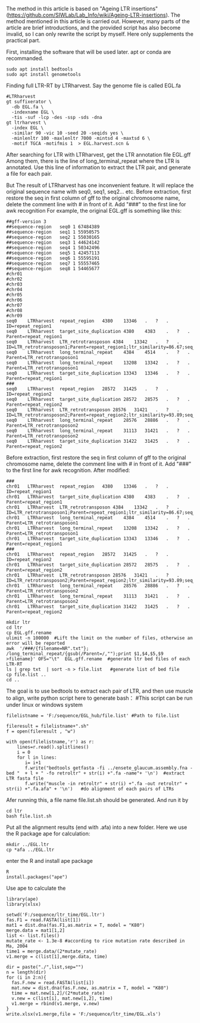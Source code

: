 The method in this article is based on "Ageing LTR insertions"(https://github.com/SIWLab/Lab_Info/wiki/Ageing-LTR-insertions). The method mentioned in this article is carried out. However, many parts of the article are brief introductions, and the provided script has also become invalid, so I can only rewrite the script by myself. Here only supplements the practical part. 

First, installing the software that will be used later. apt or conda are recommanded.

```
sudo apt install bedtools
sudo apt install genometools
```



Finding full LTR-RT by LTRharvest. Say the genome file is called EGL.fa
```
#LTRharvest
gt suffixerator \
  -db EGL.fa \
  -indexname EGL \
  -tis -suf -lcp -des -ssp -sds -dna
gt ltrharvest \
  -index EGL \
  -similar 90 -vic 10 -seed 20 -seqids yes \
  -minlenltr 100 -maxlenltr 7000 -mintsd 4 -maxtsd 6 \
  -motif TGCA -motifmis 1  > EGL.harvest.scn &
```



After searching for LTR with LTRharvest, get the LTR annotation file EGL.gff
Among them, there is the line of long_terminal_repeat where the LTR is annotated. Use this line of information to extract the LTR pair, and generate a file for each pair.

But The result of LTRharvest has one inconvenient feature. It will replace the original sequence name with seq0, seq1, seq2... etc.
Before extraction, first restore the seq in first column of gff to the original chromosome name, delete the comment line with # in front of it. Add "###" to the first line for awk recognition 
For example, the original EGL.gff is something like this:
```
##gff-version 3
##sequence-region   seq0 1 67484389
##sequence-region   seq1 1 55950575
##sequence-region   seq2 1 55030165
##sequence-region   seq3 1 44624142
##sequence-region   seq4 1 50342496
##sequence-region   seq5 1 42457113
##sequence-region   seq6 1 55595191
##sequence-region   seq7 1 55557465
##sequence-region   seq8 1 54465677
#chr01
#chr02
#chr03
#chr04
#chr05
#chr06
#chr07
#chr08
#chr09
seq0	LTRharvest	repeat_region	4380	13346	.	?	.	ID=repeat_region1
seq0	LTRharvest	target_site_duplication	4380	4383	.	?	.	Parent=repeat_region1
seq0	LTRharvest	LTR_retrotransposon	4384	13342	.	?	.	ID=LTR_retrotransposon1;Parent=repeat_region1;ltr_similarity=86.67;seq_number=0
seq0	LTRharvest	long_terminal_repeat	4384	4514	.	?	.	Parent=LTR_retrotransposon1
seq0	LTRharvest	long_terminal_repeat	13208	13342	.	?	.	Parent=LTR_retrotransposon1
seq0	LTRharvest	target_site_duplication	13343	13346	.	?	.	Parent=repeat_region1
###
seq0	LTRharvest	repeat_region	28572	31425	.	?	.	ID=repeat_region2
seq0	LTRharvest	target_site_duplication	28572	28575	.	?	.	Parent=repeat_region2
seq0	LTRharvest	LTR_retrotransposon	28576	31421	.	?	.	ID=LTR_retrotransposon2;Parent=repeat_region2;ltr_similarity=93.89;seq_number=0
seq0	LTRharvest	long_terminal_repeat	28576	28886	.	?	.	Parent=LTR_retrotransposon2
seq0	LTRharvest	long_terminal_repeat	31113	31421	.	?	.	Parent=LTR_retrotransposon2
seq0	LTRharvest	target_site_duplication	31422	31425	.	?	.	Parent=repeat_region2
```
Before extraction, first restore the seq in first column of gff to the original chromosome name, delete the comment line with # in front of it. Add "###" to the first line for awk recognition. 
After modified:
```
###
chr01	LTRharvest	repeat_region	4380	13346	.	?	.	ID=repeat_region1
chr01	LTRharvest	target_site_duplication	4380	4383	.	?	.	Parent=repeat_region1
chr01	LTRharvest	LTR_retrotransposon	4384	13342	.	?	.	ID=LTR_retrotransposon1;Parent=repeat_region1;ltr_similarity=86.67;seq_number=0
chr01	LTRharvest	long_terminal_repeat	4384	4514	.	?	.	Parent=LTR_retrotransposon1
chr01	LTRharvest	long_terminal_repeat	13208	13342	.	?	.	Parent=LTR_retrotransposon1
chr01	LTRharvest	target_site_duplication	13343	13346	.	?	.	Parent=repeat_region1
###
chr01	LTRharvest	repeat_region	28572	31425	.	?	.	ID=repeat_region2
chr01	LTRharvest	target_site_duplication	28572	28575	.	?	.	Parent=repeat_region2
chr01	LTRharvest	LTR_retrotransposon	28576	31421	.	?	.	ID=LTR_retrotransposon2;Parent=repeat_region2;ltr_similarity=93.89;seq_number=0
chr01	LTRharvest	long_terminal_repeat	28576	28886	.	?	.	Parent=LTR_retrotransposon2
chr01	LTRharvest	long_terminal_repeat	31113	31421	.	?	.	Parent=LTR_retrotransposon2
chr01	LTRharvest	target_site_duplication	31422	31425	.	?	.	Parent=repeat_region2
```


```
mkdir ltr
cd ltr
cp EGL.gff.rename
ulimit -n 100000  #Lift the limit on the number of files, otherwise an error will be reported 
awk  '/###/{filename=NR".txt"}; /long_terminal_repeat/{gsub(/Parent=/,"");print $1,$4,$5,$9  >filename}' OFS="\t"  EGL.gff.rename  #generate ltr bed files of each LTR-RT 
ls | grep txt  | sort -n > file.list   #generate list of bed file
cp file.list ..
cd ..
```


The goal is to use bedtools to extract each pair of LTR, and then use muscle to align, write python script here to generate bash： 
#This script can be run under linux or windows system
```
filelistname = 'F:/sequence/EGL_hub/file.list' #Path to file.list

fileresult = filelistname+".sh"
f = open(fileresult , "w")

with open(filelistname,'r') as r:
    lines=r.read().splitlines()
    i = 0
    for l in lines:
       i= i+1
       f.write("bedtools getfasta -fi ../ensete_glaucum.assembly.fna -bed "  + l + " -fo retroltr" + str(i) +".fa -name"+ '\n')  #extract LTR fasta file
       f.write("muscle -in retroltr" + str(i) +".fa -out retroltr" + str(i) +".fa.afa" + '\n')   #do alignment of each pairs of LTRs

```
Afer running this, a file name file.list.sh should be generated. And run it by
```
cd ltr
bash file.list.sh
```



Put all the alignment results (end with .afa) into a new folder. Here we use the R package ape for calculation: 
```
mkdir ../EGL.ltr
cp *afa ../EGL.ltr
```


enter the R and install ape package
```
R
install.packages("ape")
```

Use ape to calculate the 
```
library(ape)
library(xlsx)

setwd('F:/sequence/ltr_time/EGL.ltr')
fas.F1 = read.FASTA(list[1])
mat1 = dist.dna(fas.F1,as.matrix = T, model = "K80")
merge.data = mat1[1,2]
list <- list.files()
mutate_rate <- 1.3e-8 #according to rice mutation rate described in Ma, 2004
time1 = merge.data/(2*mutate_rate)
v1.merge = c(list[1],merge.data, time)

dir = paste("./",list,sep="") 
n = length(dir) 
for (i in 2:n){
  fas.F.new = read.FASTA(list[i])
  mat.new = dist.dna(fas.F.new, as.matrix = T, model = "K80")
  time = mat.new[1,2]/(2*mutate_rate)
  v.new = c(list[i], mat.new[1,2], time)
  v1.merge = rbind(v1.merge, v.new)
}
write.xlsx(v1.merge,file = 'F:/sequence/ltr_time/EGL.xls')


```

